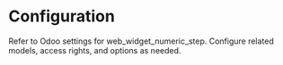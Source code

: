 # Configuration

Refer to Odoo settings for web_widget_numeric_step. Configure related models, access rights, and options as needed.
